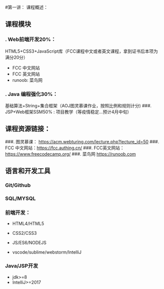 #第一讲： 课程概述：

## 课程模块
### . Web前端开发20%：
HTML5+CSS3+JavaScript库（FCC课程中文或者英文课程，拿到证书后本项为满分20分）
- FCC 中文网站
- FCC 英文网站
- runoob: 菜鸟网

### . Java 编程强化30%： 
基础算法+String+集合框架（AOJ图灵慕课作业，按照比例和规则计分)
###. JSP+Web框架SSM50% :
项目教学（等疫情稳定...预计4月中旬）


## 课程资源链接：
###. 图灵慕课： https://acm.webturing.com/lecture.php?lecture_id=50
###. FCC 中文网站：https://fcc.authing.cn/
###. FCC英文网站：https://www.freecodecamp.org/
###. 菜鸟网 https://runoob.com

## 语言和开发工具

### Git/Github
### SQL/MYSQL

### 前端开发：
- HTML4/HTML5
- CSS2/CSS3
- JS/ES6/NODEJS

- vscode/sublime/webstorm/IntelliJ
### Java/JSP开发
- jdk>=8
- IntelliJ>=2017




